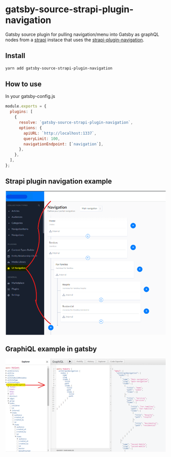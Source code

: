 # gatsby-source-strapi-plugin-navigation

Gatsby source plugin for pulling navigation/menu into Gatsby as graphQL nodes from a [strapi](https://github.com/strapi/strapi) instace that uses the [strapi-plugin-navigation](https://www.npmjs.com/package/strapi-plugin-navigation).


## Install

```bash
yarn add gatsby-source-strapi-plugin-navigation
```

## How to use
   In your gatsby-config.js
```js
module.exports = {
  plugins: [
    {
      resolve: `gatsby-source-strapi-plugin-navigation`,
      options: {
        apiURL: `http://localhost:1337`,
        queryLimit: 100,
        navigationEndpoint: [`navigation`],
      },
    },
  ],
};
```


## Strapi plugin navigation example
![strapi-plugin-navigation example](./images/strapi-plugin-navigation.png)


## GraphiQL example in gatsby
![GraphiQL example in gatsby](./images/strapi-navigation.png)



